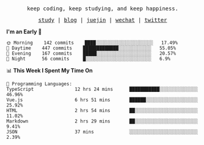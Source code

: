 <p align="center">
  <samp>
    <span>keep coding, keep studying, and keep happiness.</span>
  </samp>
</p>

<p align="center">
  <samp>
    <a href="https://github.com/ouduidui/fe-study">study</a> |
    <a href="https://ouduidui.cn">blog</a>  |
    <a href="https://juejin.cn/user/4309700183594366">juejin</a> |
    <a href="https://user-images.githubusercontent.com/54696834/165071004-6509e3f2-90c3-448c-9d92-3da42b0c2021.jpeg">wechat</a> |
    <a href="https://twitter.com/ouduidui">twitter</a>
  </samp>
</p>

<!--START_SECTION:waka-->
**I'm an Early 🐤** 

```text
🌞 Morning    142 commits    ████░░░░░░░░░░░░░░░░░░░░░   17.49% 
🌆 Daytime    447 commits    █████████████░░░░░░░░░░░░   55.05% 
🌃 Evening    167 commits    █████░░░░░░░░░░░░░░░░░░░░   20.57% 
🌙 Night      56 commits     █░░░░░░░░░░░░░░░░░░░░░░░░   6.9%

```


📊 **This Week I Spent My Time On** 

```text
💬 Programming Languages: 
TypeScript               12 hrs 24 mins      ███████████░░░░░░░░░░░░░░   46.96% 
Vue.js                   6 hrs 51 mins       ██████░░░░░░░░░░░░░░░░░░░   25.92% 
HTML                     2 hrs 54 mins       ██░░░░░░░░░░░░░░░░░░░░░░░   11.02% 
Markdown                 2 hrs 29 mins       ██░░░░░░░░░░░░░░░░░░░░░░░   9.41% 
JSON                     37 mins             ░░░░░░░░░░░░░░░░░░░░░░░░░   2.39%

```


<!--END_SECTION:waka-->
